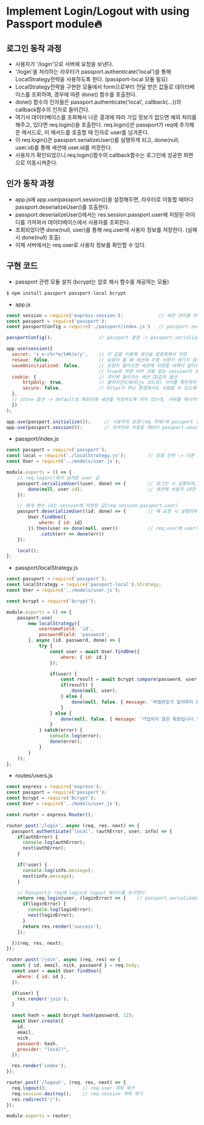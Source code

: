# Implement Login/Logout with using Passport module🔥

## 로그인 동작 과정
- 사용자가 '/login'으로 서버에 요청을 보낸다.
- '/login'을 처리하는 라우터가 passport.authenticate('local')을 통해 LocalStrategy전략을 사용하도록 한다. (passport-local 모듈 필요)
- LocalStrategy전략을 구현한 모듈에서 form으로부터 전달 받은 값들로 데이터베이스를 조회하여, 경우에 따른 done() 함수를 호출한다.
- done() 함수의 인자들은 passport.authenticate('local', callback(...))의 callback함수의 인자로 들어간다.
- 여기서 데이터베이스를 조회해서 나온 결과에 따라 가입 정보가 없으면 예외 처리를 해주고, 있다면 req.login()을 호출한다. req.login()은 passport가 req에 추가해준 메서드로, 이 메서드를 호출할 때 인자로 user를 넘겨준다.
- 이 req.login()은  passport.serializeUser()를 실행하게 되고, done(null, user.id)를 통해 세션에 user.id를 저장한다.
- 사용자가 확인되었으니 req.login()함수의 callback함수는 로그인에 성공한 화면으로 이동시켜준다.

## 인가 동작 과정
- app.js에 app.use(passport.session())을 설정해두면, 라우터로 이동할 때마다 passport.deserializeUser()를 호출한다.
- passport.deserializeUser()에서는 res.session.passport.user에 저장된 아이디를 가져와서 데이터베이스에서 사용자를 조회한다.
- 조회되었다면 done(null, user)를 통해 req.user에 사용자 정보를 저장한다. (실패 시 done(null) 호출)
- 이제 서버에서는 req.user로 사용자 정보를 확인할 수 있다.

## 구현 코드
- passport 관련 모듈 설치 (bcrypt는 암호 해시 함수를 제공하는 모듈)
```
$ npm install passport passport-local bcrypt
```

- app.js
```javascript
const session = require('express-session');             // 세션 관리용 미들웨어
const passport = require('passport');
const passportConfig = require('./passport/index.js')   // passport.serializeUser(), passport.deserializeUser() 구현 모듈

passportConfig();                 // passport 설정 -> passport.serializeUser(), passport.deserializeUser() 등록

app.use(session({
  secret: 's_e-c%r*e/t#k)e!y',    // 이 값을 이용해 세션을 암호화해서 저장
  resave: false,                  // 요청이 올 때 세션에 수정 사항이 생기지 않더라도 세션을 다시 저장할지 확인하는 옵션
  saveUninitialized: false,       // 요청이 들어오면 세션에 저장할 내역이 없더라도 uninitialized 상태의 session을 저장할지 결정하는 옵션
                                  // true로 하면 아무 내용 없는 session이 계속해서 저장될 수 있다. 따라서 false로 설정해서 empty session이 쌓이는 것을 방지해서 서버 스토리지를 아껴야한다.
  cookie: {                       // 쿠키에 들어가는 세션 ID값의 옵션
      httpOnly: true,             // 클라이언트에서(js 코드로) 쿠키를 확인하지 못하도록 하는 옵션
      secure: false,              // https가 아닌 환경에서도 사용할 수 있도록 함 -> 배포 시에는 true로 설정 권장
  },
  // store 옵션 -> default로 메모리에 세션을 저장하도록 되어 있는데, 서버를 재시작하면 메모리가 초기화되니까 배포 시에는 store에 db를 연결하여 세션을 유지하는 게 좋다. -> 보통 레디스 사용
  })
);

app.use(passport.initialize());     // 사용자의 요청(req 객체)에 passport 설정을 심는다. (passport 동작)
app.use(passport.session());        // 라우터로 이동할 때마다 passport.session함수를 실행하도록 되어있는데, 이는 passport.deserializeUser를 호출한다. (인가)
```

- passport/index.js
```javascript
const passport = require('passport');
const local = require('./localStrategy.js');        // 로컬 전략 -> 다른 SNS서비스를 이용하지 않고 자체적으로 회원가입 후 로그인하는 것
const User = require('../models/user.js');

module.exports = () => {
    // req.login()에서 넘겨준 user 값
    passport.serializeUser((user, done) => {        // 로그인 시 실행되며, 세션에 어떤 데이터를 저장할지 정하는 메서드
        done(null, user.id);                        // 세션에 사용자 id만 저장 -> 메모리 부하 감소
    });

    // 매개 변수 id는 session에 저장된 값(req.session.passport.user)
    passport.deserializeUser((id, done) => {        // 매 요청 시 실행되며, passport.session 미들웨어가 이 메서드를 호출한다.
        User.findOne({
            where: { id: id}
        }).then(user => done(null, user))           // req.user에 user객체 저장 -> 이후 서버에서 인증된 사용자 정보 사용 가능
            .catch(err => done(err))
    });

    local();
};
```

- passport/localStrategy.js
```javascript
const passport = require('passport');
const localStrategy = require('passport-local').Strategy;
const User = require('../models/user.js');

const bcrypt = require('bcrypt');

module.exports = () => {
    passport.use(
        new localStrategy({
            usernameField: 'id',
            passwordField: 'password',
        }, async (id, password, done) => {
            try {
                const user = await User.findOne({
                    where: { id: id }
                });

                if(user) {
                    const result = await bcrypt.compare(password, user.password);
                    if(result) {
                        done(null, user);
                    } else {
                        done(null, false, { message: '비밀번호가 일치하지 않습니다. '});
                    }
                } else {
                    done(null, false, { message: '가입되지 않은 회원입니다.'});
                }
            } catch(error) {
                console.log(error);
                done(error);
            }
        }
    ));
};
```

- routes/users.js
```javascript
const express = require('express');
const passport = require('passport');
const bcrypt = require('bcrypt');
const User = require('../models/user.js');

const router = express.Router();

router.post('/login', async (req, res, next) => {
  passport.authenticate('local', (authError, user, info) => {
    if(authError) {
      console.log(authError);
      next(authError);
    }

    if(!user) {
      console.log(info.message);
      next(info.message);
    }

    // Passport는 req에 login과 logout 메서드를 추가한다.
    return req.login(user, (loginError) => {    // passport.serializeUser() 실행
      if(loginError) {
        console.log(loginError);
        next(loginError);
      }
      return res.render('success');
    });

  })(req, res, next);
});

router.post('/join', async (req, res) => {
  const { id, email, nick, password } = req.body;
  const user = await User.findOne({
    where: { id: id },
  });

  if(user) {
    res.render('join');
  }

  const hash = await bcrypt.hash(password, 12);
  await User.create({
    id,
    email,
    nick,
    password: hash,
    provider: "local?",
  });

  res.render('index');
});

router.post('/logout', (req, res, next) => {
  req.logout();             // req.user 객체 제거
  req.session.destroy();    // req.session 객체 제거
  res.redirect('/');
});

module.exports = router;
```
